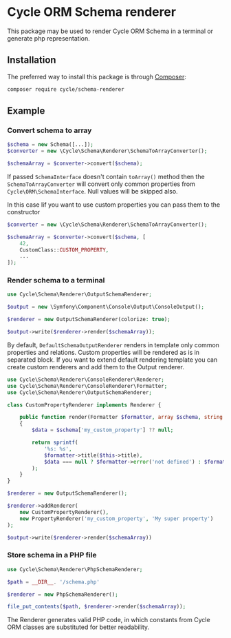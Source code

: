 # Cycle ORM Schema renderer

This package may be used to render Cycle ORM Schema in a terminal or generate php representation.

## Installation

The preferred way to install this package is through [Composer](https://getcomposer.org/download/):

```bash
composer require cycle/schema-renderer
```

## Example

### Convert schema to array

```php
$schema = new Schema([...]);
$converter = new \Cycle\Schema\Renderer\SchemaToArrayConverter();

$schemaArray = $converter->convert($schema);
```

If passed `SchemaInterface` doesn't contain `toArray()` method then the `SchemaToArrayConverter`  will convert
only common properties from `Cycle\ORM\SchemaInterface`. Null values will be skipped also.

In this case Iif you want to use custom properties you can pass them to the constructor

```php
$converter = new \Cycle\Schema\Renderer\SchemaToArrayConverter();

$schemaArray = $converter->convert($schema, [
    42,
    CustomClass::CUSTOM_PROPERTY,
    ...
]);
```

### Render schema to a terminal

```php
use Cycle\Schema\Renderer\OutputSchemaRenderer;

$output = new \Symfony\Component\Console\Output\ConsoleOutput();

$renderer = new OutputSchemaRenderer(colorize: true);

$output->write($renderer->render($schemaArray));
```

By default, `DefaultSchemaOutputRenderer` renders in template only common properties and relations.
Custom properties will be rendered as is in separated block.
If you want to extend default rendering template you can create custom renderers and add them to the Output renderer.

```php
use Cycle\Schema\Renderer\ConsoleRenderer\Renderer;
use Cycle\Schema\Renderer\ConsoleRenderer\Formatter;
use Cycle\Schema\Renderer\OutputSchemaRenderer;

class CustomPropertyRenderer implements Renderer {

    public function render(Formatter $formatter, array $schema, string $role): string
    {
        $data = $schema['my_custom_property'] ?? null;

        return sprintf(
            '%s: %s',
            $formatter->title($this->title),
            $data === null ? $formatter->error('not defined') : $formatter->typecast($data)
        );
    }
}

$renderer = new OutputSchemaRenderer();

$renderer->addRenderer(
    new CustomPropertyRenderer(),
    new PropertyRenderer('my_custom_property', 'My super property')
);

$output->write($renderer->render($schemaArray))
```

### Store schema in a PHP file

```php
use Cycle\Schema\Renderer\PhpSchemaRenderer;

$path = __DIR__. '/schema.php'

$renderer = new PhpSchemaRenderer();

file_put_contents($path, $renderer->render($schemaArray));
```

The Renderer generates valid PHP code, in which constants from Cycle ORM classes are substituted
for better readability.
